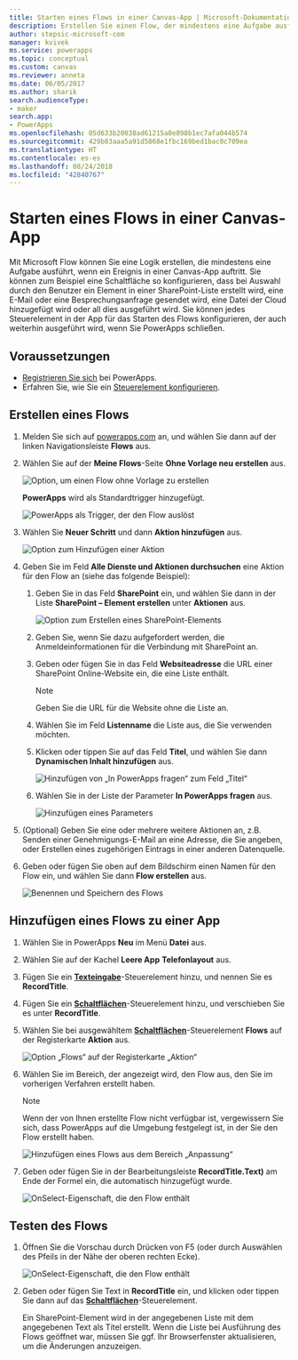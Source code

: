 ```yaml
---
title: Starten eines Flows in einer Canvas-App | Microsoft-Dokumentation
description: Erstellen Sie einen Flow, der mindestens eine Aufgabe ausführt, wenn ein Ereignis in einer Canvas-App auftritt, z.B. wenn ein Benutzer eine Schaltfläche auswählt.
author: stepsic-microsoft-com
manager: kvivek
ms.service: powerapps
ms.topic: conceptual
ms.custom: canvas
ms.reviewer: anneta
ms.date: 06/05/2017
ms.author: sharik
search.audienceType:
- maker
search.app:
- PowerApps
ms.openlocfilehash: 05d633b20038ad61215a8e898b1ec7afa044b574
ms.sourcegitcommit: 429b83aaa5a91d5868e1fbc169bed1bac0c709ea
ms.translationtype: HT
ms.contentlocale: es-es
ms.lasthandoff: 08/24/2018
ms.locfileid: "42840767"
---
```

# <a name="start-a-flow-in-a-canvas-app"></a>Starten eines Flows in einer Canvas-App

Mit Microsoft Flow können Sie eine Logik erstellen, die mindestens eine Aufgabe ausführt, wenn ein Ereignis in einer Canvas-App auftritt. Sie können zum Beispiel eine Schaltfläche so konfigurieren, dass bei Auswahl durch den Benutzer ein Element in einer SharePoint-Liste erstellt wird, eine E-Mail oder eine Besprechungsanfrage gesendet wird, eine Datei der Cloud hinzugefügt wird oder all dies ausgeführt wird. Sie können jedes Steuerelement in der App für das Starten des Flows konfigurieren, der auch weiterhin ausgeführt wird, wenn Sie PowerApps schließen.

## <a name="prerequisites"></a>Voraussetzungen

* [Registrieren Sie sich](../signup-for-powerapps.md) bei PowerApps.
* Erfahren Sie, wie Sie ein [Steuerelement konfigurieren](add-configure-controls.md).

## <a name="create-a-flow"></a>Erstellen eines Flows

1. Melden Sie sich auf [powerapps.com](http://web.powerapps.com?utm_source=padocs&utm_medium=linkinadoc&utm_campaign=referralsfromdoc) an, und wählen Sie dann auf der linken Navigationsleiste **Flows** aus.

2. Wählen Sie auf der **Meine Flows**-Seite **Ohne Vorlage neu erstellen** aus.

    ![Option, um einen Flow ohne Vorlage zu erstellen](./media/using-logic-flows/create-from-blank.png)

    **PowerApps** wird als Standardtrigger hinzugefügt.

    ![PowerApps als Trigger, der den Flow auslöst](./media/using-logic-flows/set-trigger.png)

3. Wählen Sie **Neuer Schritt** und dann **Aktion hinzufügen** aus.

    ![Option zum Hinzufügen einer Aktion](./media/using-logic-flows/add-action.png)

4. Geben Sie im Feld **Alle Dienste und Aktionen durchsuchen** eine Aktion für den Flow an (siehe das folgende Beispiel):

   1. Geben Sie in das Feld **SharePoint** ein, und wählen Sie dann in der Liste **SharePoint – Element erstellen** unter **Aktionen** aus.

       ![Option zum Erstellen eines SharePoint-Elements](./media/using-logic-flows/create-sharepoint-item.png)

   2. Geben Sie, wenn Sie dazu aufgefordert werden, die Anmeldeinformationen für die Verbindung mit SharePoint an.

   3. Geben oder fügen Sie in das Feld **Websiteadresse** die URL einer SharePoint Online-Website ein, die eine Liste enthält.

       > [!NOTE]
      > Geben Sie die URL für die Website ohne die Liste an.

   4. Wählen Sie im Feld **Listenname** die Liste aus, die Sie verwenden möchten.

   5. Klicken oder tippen Sie auf das Feld **Titel**, und wählen Sie dann **Dynamischen Inhalt hinzufügen** aus.

       ![Hinzufügen von „In PowerApps fragen“ zum Feld „Titel“](./media/using-logic-flows/ask-in-powerapps.png)

   6. Wählen Sie in der Liste der Parameter **In PowerApps fragen** aus.

       ![Hinzufügen eines Parameters](./media/using-logic-flows/add-parameter.png)

5. (Optional) Geben Sie eine oder mehrere weitere Aktionen an, z.B. Senden einer Genehmigungs-E-Mail an eine Adresse, die Sie angeben, oder Erstellen eines zugehörigen Eintrags in einer anderen Datenquelle.

6. Geben oder fügen Sie oben auf dem Bildschirm einen Namen für den Flow ein, und wählen Sie dann **Flow erstellen** aus.

    ![Benennen und Speichern des Flows](./media/using-logic-flows/name-flow.png)

## <a name="add-a-flow-to-an-app"></a>Hinzufügen eines Flows zu einer App
1. Wählen Sie in PowerApps **Neu** im Menü **Datei** aus.

2. Wählen Sie auf der Kachel **Leere App** **Telefonlayout** aus.

3. Fügen Sie ein **[Texteingabe](controls/control-text-input.md)**-Steuerelement hinzu, und nennen Sie es **RecordTitle**.

4. Fügen Sie ein **[Schaltflächen](controls/control-button.md)**-Steuerelement hinzu, und verschieben Sie es unter **RecordTitle**.

5. Wählen Sie bei ausgewähltem **[Schaltflächen](controls/control-button.md)**-Steuerelement **Flows** auf der Registerkarte **Aktion** aus.

    ![Option „Flows“ auf der Registerkarte „Aktion“](./media/using-logic-flows/action-tab.png)

6. Wählen Sie im Bereich, der angezeigt wird, den Flow aus, den Sie im vorherigen Verfahren erstellt haben.

    > [!NOTE]
   > Wenn der von Ihnen erstellte Flow nicht verfügbar ist, vergewissern Sie sich, dass PowerApps auf die Umgebung festgelegt ist, in der Sie den Flow erstellt haben.

    ![Hinzufügen eines Flows aus dem Bereich „Anpassung“](./media/using-logic-flows/add-flow-from-pane.png)

7. Geben oder fügen Sie in der Bearbeitungsleiste **RecordTitle.Text)** am Ende der Formel ein, die automatisch hinzugefügt wurde.

    ![OnSelect-Eigenschaft, die den Flow enthält](./media/using-logic-flows/onselect-with-flow.png)

## <a name="test-the-flow"></a>Testen des Flows
1. Öffnen Sie die Vorschau durch Drücken von F5 (oder durch Auswählen des Pfeils in der Nähe der oberen rechten Ecke).

    ![OnSelect-Eigenschaft, die den Flow enthält](./media/using-logic-flows/open-preview.png)

2. Geben oder fügen Sie Text in **RecordTitle** ein, und klicken oder tippen Sie dann auf das **[Schaltflächen](controls/control-button.md)**-Steuerelement.

    Ein SharePoint-Element wird in der angegebenen Liste mit dem angegebenen Text als Titel erstellt. Wenn die Liste bei Ausführung des Flows geöffnet war, müssen Sie ggf. Ihr Browserfenster aktualisieren, um die Änderungen anzuzeigen.
